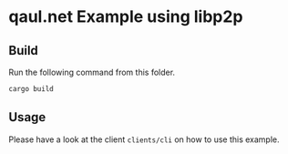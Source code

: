 # qaul.net Example using libp2p

## Build

Run the following command from this folder.

```sh
cargo build
```

## Usage

Please have a look at the client `clients/cli` on how to use this example.

